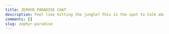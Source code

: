```yaml
---
title: ZEPHYR PARADISE CHAT
description: Feel like hitting the jungle? This is the spot to talk about Zephyr Paradise
comments: []
slug: zephyr-paradise
---
```

